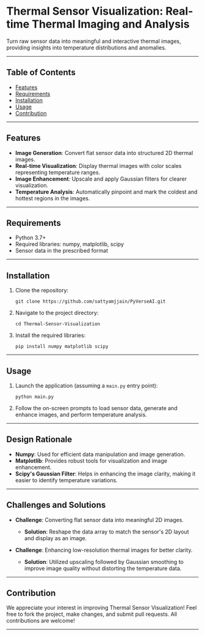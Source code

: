 
# Thermal Sensor Visualization: Real-time Thermal Imaging and Analysis

Turn raw sensor data into meaningful and interactive thermal images, providing insights into temperature distributions and anomalies.

---

## Table of Contents

- [Features](#features)
- [Requirements](#requirements)
- [Installation](#installation)
- [Usage](#usage)
- [Contribution](#contribution)

---

## Features

- **Image Generation**: Convert flat sensor data into structured 2D thermal images.
- **Real-time Visualization**: Display thermal images with color scales representing temperature ranges.
- **Image Enhancement**: Upscale and apply Gaussian filters for clearer visualization.
- **Temperature Analysis**: Automatically pinpoint and mark the coldest and hottest regions in the images.

---

## Requirements

- Python 3.7+
- Required libraries: numpy, matplotlib, scipy
- Sensor data in the prescribed format

---

## Installation

1. Clone the repository:
   ```
   git clone https://github.com/sattyamjjain/PyVerseAI.git
   ```

2. Navigate to the project directory:
   ```
   cd Thermal-Sensor-Visualization
   ```

3. Install the required libraries:
   ```
   pip install numpy matplotlib scipy
   ```

---

## Usage

1. Launch the application (assuming a `main.py` entry point):
   ```
   python main.py
   ```

2. Follow the on-screen prompts to load sensor data, generate and enhance images, and perform temperature analysis.

---

## Design Rationale

- **Numpy**: Used for efficient data manipulation and image generation.
- **Matplotlib**: Provides robust tools for visualization and image enhancement.
- **Scipy's Gaussian Filter**: Helps in enhancing the image clarity, making it easier to identify temperature variations.

---

## Challenges and Solutions

- **Challenge**: Converting flat sensor data into meaningful 2D images.
  - **Solution**: Reshape the data array to match the sensor's 2D layout and display as an image.
  
- **Challenge**: Enhancing low-resolution thermal images for better clarity.
  - **Solution**: Utilized upscaling followed by Gaussian smoothing to improve image quality without distorting the temperature data.

---

## Contribution

We appreciate your interest in improving Thermal Sensor Visualization! Feel free to fork the project, make changes, and submit pull requests. All contributions are welcome!

---